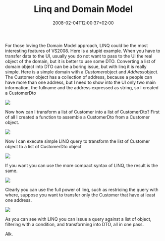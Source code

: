 ﻿---
title: "Linq and Domain Model"
description: ""
date: 2008-02-04T12:00:37+02:00
draft: false
tags: [Frameworks]
categories: [Frameworks]
---
For those loving the Domain Model approach, LINQ could be the most interesting features of VS2008. Here is a stupid example. When you have to transfer data to the UI, usually you do not want to pass to the UI the real object of the domain, but it is better to use some DTO. Converting a list of domain object into DTO can be a boring issue, but with linq it is really simple. Here is a simple domain with a *Customer*object and *Address*object. The Customer object has a collection of address, because a people can have more than one address, but I need to show into the UI only two main information, the fullname and the address expressed as string, so I created a CustomerDto

![](http://www.nablasoft.com/Alkampfer/wp-content/uploads/2008/02/020408-1837-linqanddoma1.png)

Now how can I transform a list of Customer into a list of CustomerDto? First of all I created a function to assemble a CustomerDto from a Customer object.

![](http://www.nablasoft.com/Alkampfer/wp-content/uploads/2008/02/020408-1837-linqanddoma2.png)

Now I can execute simple LINQ query to transform the list of Customer object to a list of CustomerDto object

![](http://www.nablasoft.com/Alkampfer/wp-content/uploads/2008/02/020408-1837-linqanddoma3.png)

If you want you can use the more compact syntax of LINQ, the result is the same.

![](http://www.nablasoft.com/Alkampfer/wp-content/uploads/2008/02/020408-1837-linqanddoma4.png)

Clearly you can use the full power of linq, such as restricing the query with where, suppose you want to transfer only the Customer that have at least one address.

![](http://www.nablasoft.com/Alkampfer/wp-content/uploads/2008/02/020408-1837-linqanddoma5.png)

As you can see with LINQ you can issue a query against a list of object, filtering with a condition, and transforming into DTO, all in one pass.

Alk.
